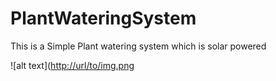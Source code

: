 # PlantWateringSystem
This is a Simple Plant watering system which is solar powered 

![alt text]([http://url/to/img.png](https://media.discordapp.net/attachments/1138774156759019652/1265916477488238632/452144424_363249590140919_3782576298195967538_n.png?ex=66b06f17&is=66af1d97&hm=e4b17e3e3a031bf20a45523585cfd8dac2eed458409dd94d7d379a2142990d3b&=&format=webp&quality=lossless&width=188&height=336)
